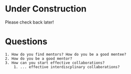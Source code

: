 # Under Construction
Please check back later!

# Questions
    1. How do you find mentors? How do you be a good mentee?
    2. How do you be a good mentor?
    3. How can you start effective collaborations?
        1. ... effective interdiscplinary collaborations?
